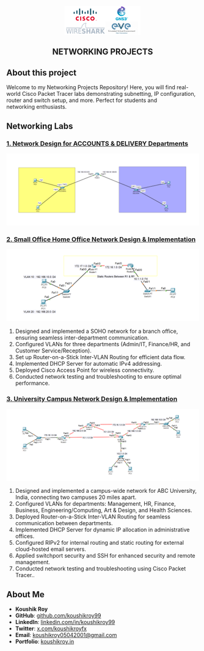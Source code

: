<p align="center">
    <img src="./assets/Untitled design (2).png" alt="Logo" width="200">
</p>

<h2 align="center"> NETWORKING PROJECTS</h2>

## About this project

Welcome to my Networking Projects Repository! Here, you will find real-world Cisco Packet Tracer labs demonstrating subnetting, IP configuration, router and switch setup, and more. Perfect for students and networking enthusiasts.

## Networking Labs

### [1. Network Design for ACCOUNTS & DELIVERY Departments](./ACCOUNTS%20%26%20DELIVERY.pkt)

<p align="center">
    <img src="./assets/1. Accounts &Delivery Lab.png" alt="ACCOUNTS & DELIVERY">
</p>


### [2. Small Office Home Office Network Design & Implementation](./2.%20Routing%20Lab%20(Static).pkt)

<p align="center">
    <img src="./assets/2. Routing Lab (Static).png" alt="Static Routing & ROAS">
</p>

1. Designed and implemented a SOHO network for a branch office, ensuring seamless inter-department communication.
2. Configured VLANs for three departments (Admin/IT, Finance/HR, and Customer Service/Reception).
3. Set up Router-on-a-Stick Inter-VLAN Routing for efficient data flow.
4. Implemented DHCP Server for automatic IPv4 addressing.
5. Deployed Cisco Access Point for wireless connectivity.
6. Conducted network testing and troubleshooting to ensure optimal performance.
### [3. University Campus Network Design & Implementation](./3.%20Routing%20Lab%20(RIP).pkt)

<p align="center">
    <img src="./assets/3. Routing Lab (RIP).png" alt="RIP Routing">
</p>

1. Designed and implemented a campus-wide network for ABC University, India, connecting two campuses 20 miles apart.
2. Configured VLANs for departments: Management, HR, Finance, Business, Engineering/Computing, Art & Design, and Health Sciences.
2. Deployed Router-on-a-Stick Inter-VLAN Routing for seamless communication between departments.
3. Implemented DHCP Server for dynamic IP allocation in administrative offices.
4. Configured RIPv2 for internal routing and static routing for external cloud-hosted email servers.
5. Applied switchport security and SSH for enhanced security and remote management.
6. Conducted network testing and troubleshooting using Cisco Packet Tracer..


## About Me

- **Koushik Roy**  
- **GitHub**: [github.com/koushikroy99](https://github.com/koushikroy99)  
- **LinkedIn**: [linkedin.com/in/koushikroy99](https://www.linkedin.com/in/koushikroy99/)  
- **Twitter**: [x.com/koushikroyfx](https://x.com/koushikroyfx)  
- **Email**: koushikroy05042001@gmail.com  
- **Portfolio**: [koushikroy.in](https://www.koushikroy.in/)  
